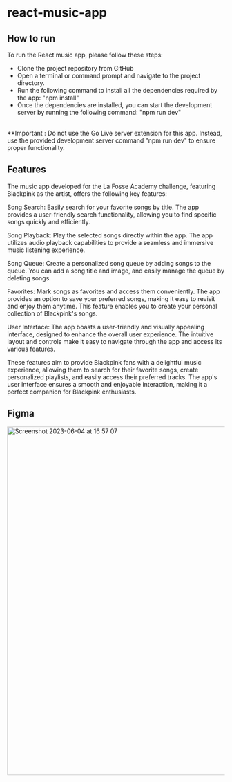 # react-music-app



## How to run 

To run the React music app, please follow these steps:

- Clone the project repository from GitHub 
- Open a terminal or command prompt and navigate to the project directory.
- Run the following command to install all the dependencies required by the app:
"npm install"
- Once the dependencies are installed, you can start the development server by running the following command:
"npm run dev"
<br>
**Important : Do not use the Go Live server extension for this app. Instead, use the provided development server command "npm run dev" to ensure proper functionality. 

## Features 

The music app developed for the La Fosse Academy challenge, featuring Blackpink as the artist, offers the following key features:

Song Search: Easily search for your favorite songs by title. The app provides a user-friendly search functionality, allowing you to find specific songs quickly and efficiently.

Song Playback: Play the selected songs directly within the app. The app utilizes audio playback capabilities to provide a seamless and immersive music listening experience.

Song Queue: Create a personalized song queue by adding songs to the queue. You can add a song title and image, and easily manage the queue by deleting songs. 

Favorites: Mark songs as favorites and access them conveniently. The app provides an option to save your preferred songs, making it easy to revisit and enjoy them anytime. This feature enables you to create your personal collection of Blackpink's songs.

User Interface: The app boasts a user-friendly and visually appealing interface, designed to enhance the overall user experience. The intuitive layout and controls make it easy to navigate through the app and access its various features.

These features aim to provide Blackpink fans with a delightful music experience, allowing them to search for their favorite songs, create personalized playlists, and easily access their preferred tracks. The app's user interface ensures a smooth and enjoyable interaction, making it a perfect companion for Blackpink enthusiasts.

## Figma 

<img width="806" alt="Screenshot 2023-06-04 at 16 57 07" src="https://github.com/doheelee0328/react-music-app/assets/112406576/ae3e92be-beed-4cfb-937e-f866df91ffeb">





